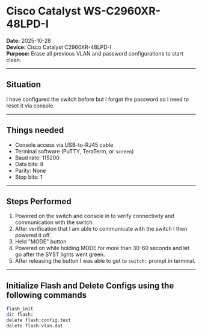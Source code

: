 # Cisco Catalyst WS-C2960XR-48LPD-I

**Date:** 2025-10-28  
**Device:** Cisco Catalyst C2960XR-48LPD-I  
**Purpose:** Erase all previous VLAN and password configurations to start clean.

---

## Situation
I have configured the switch before but I forgot the password so I need to reset it via console.

---

## Things needed
- Console access via USB-to-RJ45 cable  
- Terminal software (PuTTY, TeraTerm, or `screen`)  
- Baud rate: 115200  
- Data bits: 8  
- Parity: None  
- Stop bits: 1

---

## Steps Performed
1. Powered on the switch and console in to verify connectivity and communication with the switch.  
2. After verification that I am able to communicate with the switch I then powered it off.  
3. Held "MODE" button.  
4. Powered on while holding MODE for more than 30-60 seconds and let go after the SYST lights went green.  
5. After releasing the button I was able to get to `switch:` prompt in terminal.

---

## Initialize Flash and Delete Configs using the following commands
```bash
flash_init
dir flash:
delete flash:config.text
delete flash:vlan.dat
